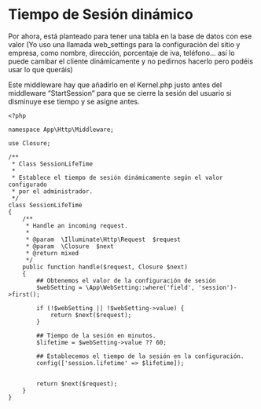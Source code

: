 Tiempo de Sesión dinámico
========================

Por ahora, está planteado para tener una tabla en la base de datos con ese valor (Yo uso una llamada web_settings para la configuración del sitio y empresa, como nombre, dirección, porcentaje de iva, teléfono… así lo puede camibar el cliente dinámicamente y no pedirnos hacerlo pero podéis usar lo que queráis)

Este middleware hay que añadirlo en el Kernel.php justo antes del middleware “StartSession” para que se cierre la sesión del usuario si disminuye ese tiempo y se asigne antes. 

```
<?php

namespace App\Http\Middleware;

use Closure;

/**
 * Class SessionLifeTime
 *
 * Establece el tiempo de sesión dinámicamente según el valor configurado
 * por el administrador.
 */
class SessionLifeTime
{
    /**
     * Handle an incoming request.
     *
     * @param  \Illuminate\Http\Request  $request
     * @param  \Closure  $next
     * @return mixed
     */
    public function handle($request, Closure $next)
    {
        ## Obtenemos el valor de la configuración de sesión
        $webSetting = \App\WebSetting::where('field', 'session')->first();

        if (!$webSetting || !$webSetting->value) {
            return $next($request);
        }

        ## Tiempo de la sesión en minutos.
        $lifetime = $webSetting->value ?? 60;

        ## Establecemos el tiempo de la sesión en la configuración.
        config(['session.lifetime' => $lifetime]);


        return $next($request);
    }
}
```